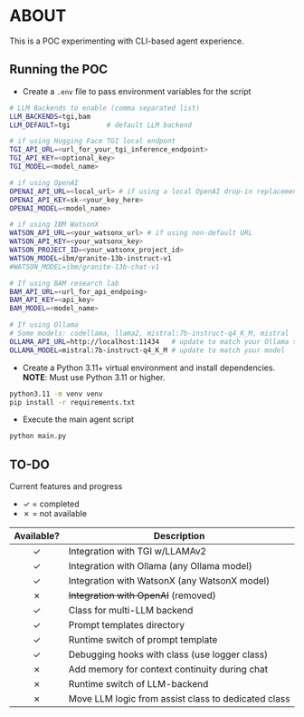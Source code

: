 # ABOUT

This is a POC experimenting with CLI-based agent experience.

## Running the POC

- Create a `.env` file to pass environment variables for the script

```bash
# LLM Backends to enable (comma separated list)
LLM_BACKENDS=tgi,bam
LLM_DEFAULT=tgi         # default LLM backend

# if using Hugging Face TGI local endpont
TGI_API_URL=<url_for_your_tgi_inference_endpoint>
TGI_API_KEY=<optional_key>
TGI_MODEL=<model_name>

# if using OpenAI
OPENAI_API_URL=<local_url> # if using a local OpenAI drop-in replacement
OPENAI_API_KEY=sk-<your_key_here>
OPENAI_MODEL=<model_name>

# if using IBM WatsonX
WATSON_API_URL=<your_watsonx_url> # if using non-default URL
WATSON_API_KEY=<your_watsonx_key>
WATSON_PROJECT_ID=<your_watsonx_project_id> 
WATSON_MODEL=ibm/granite-13b-instruct-v1
#WATSON_MODEL=ibm/granite-13b-chat-v1

# If using BAM research lab
BAM_API_URL=<url_for_api_endpoing>
BAM_API_KEY=<api_key>
BAM_MODEL=<model_name>

# If using Ollama
# Some models: codellama, llama2, mistral:7b-instruct-q4_K_M, mistral
OLLAMA_API_URL=http://localhost:11434   # update to match your Ollama server
OLLAMA_MODEL=mistral:7b-instruct-q4_K_M # update to match your model

```

- Create a Python 3.11+ virtual environment and install dependencies. **NOTE**: Must use Python 3.11 or higher.
```bash
python3.11 -m venv venv
pip install -r requirements.txt
```

- Execute the main agent script
```bash
python main.py
```

## TO-DO

Current features and progress
- &check; = completed
- &cross; = not available

| Available?    | Description                       |
|:-------------:| --------------------------------- |
| &check;       | Integration with TGI w/LLAMAv2    |
| &check;       | Integration with Ollama (any Ollama model) |
| &check;       | Integration with WatsonX (any WatsonX model) |
| &cross;       | ~~Integration with OpenAI~~ (removed) |
| &check;       | Class for multi-LLM backend       |
| &check;       | Prompt templates directory        |
| &check;       | Runtime switch of prompt template |
| &check;       | Debugging hooks with class (use logger class) |
| &cross;       | Add memory for context continuity during chat |
| &cross;       | Runtime switch of LLM-backend     |
| &cross;       | Move LLM logic from assist class to dedicated class |

